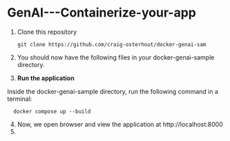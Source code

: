 # GenAI---Containerize-your-app
1. Clone this repository
   
       git clone https://github.com/craig-osterhout/docker-genai-sam
2. You should now have the following files in your docker-genai-sample directory.
3. **Run the application**
   
 Inside the docker-genai-sample directory, run the following command in a terminal:

      docker compose up --build
4. Now, we open browser and view the application at http://localhost:8000
5. 
